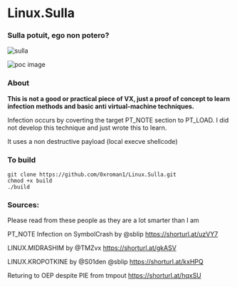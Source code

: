 # Linux.Sulla

### Sulla potuit, ego non potero?
![sulla](https://brewminate.com/wp-content/uploads/2018/08/083018-21-Lucius-Cornelius-Sulla-Rome-Roman-Republic-Ancient-History.jpg)

![poc image](https://i.imgur.com/cm5D1ot.png)

### About
**This is not a good or practical piece of VX, just a proof of concept to learn infection methods and basic anti virtual-machine techniques.**


Infection occurs by coverting the target PT_NOTE section to PT_LOAD. I did not develop this technique and just wrote this to learn.



It uses a non destructive payload (local execve shellcode)



### To build
```
git clone https://github.com/0xroman1/Linux.Sulla.git
chmod +x build
./build
```


### Sources:
Please read from these people as they are a lot smarter than I am


PT_NOTE Infection on SymbolCrash by @sblip   https://shorturl.at/uzVY7


LINUX.MIDRASHIM by @TMZvx                	https://shorturl.at/gkASV


LINUX.KROPOTKINE by @S01den @sblip           https://shorturl.at/kxHPQ


Returing to OEP despite PIE from tmpout      https://shorturl.at/hqxSU
